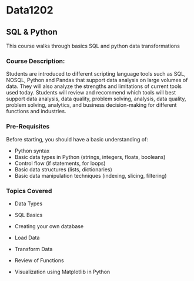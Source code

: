 # Data1202
##  SQL & Python
This course walks through basics SQL and python data transformations

### Course Description:
Students are introduced to different scripting language tools such as SQL, NOSQL, Python and Pandas that support
data analysis on large volumes of data. They will also analyze the strengths and limitations of current tools used
today. Students will review and recommend which tools will best support data analysis, data quality, problem solving,
analysis, data quality, problem solving, analytics, and business decision-making for different functions and industries.

### Pre-Requisites 
Before starting, you should have a basic understanding of:

- Python syntax
- Basic data types in Python (strings, integers, floats, booleans)
- Control flow (if statements, for loops)
- Basic data structures (lists, dictionaries)
- Basic data manipulation techniques (indexing, slicing, filtering)

### Topics Covered

- Data Types

- SQL Basics

- Creating your own database

- Load Data 

- Transform Data

- Review of Functions

- Visualization using Matplotlib in Python

